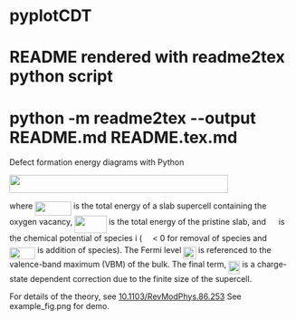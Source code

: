 # pyplotCDT
# README rendered with readme2tex python script
# python -m readme2tex --output README.md README.tex.md
Defect formation energy diagrams with Python

<img src="/tex/8649499ee58a75442f08fc3dded67b69.svg?invert_in_darkmode&sanitize=true" align=middle width=386.49556275pt height=31.27848239999999pt/>

where <img src="/tex/361c1512ad7b9f8ea68f8ef47bef9f59.svg?invert_in_darkmode&sanitize=true" align=middle width=63.89459669999999pt height=24.65753399999998pt/> is the total energy of a slab supercell containing the oxygen vacancy, <img src="/tex/82623e4cfe472cae0d96f4c9a0d6149f.svg?invert_in_darkmode&sanitize=true" align=middle width=56.37238364999999pt height=31.27848239999999pt/> is the total energy of the pristine slab, and <img src="/tex/528ea60660a64c7a51fbcfe54363a619.svg?invert_in_darkmode&sanitize=true" align=middle width=14.555823149999991pt height=14.15524440000002pt/> is the chemical potential of species i (<img src="/tex/de3e4ddbaf93c2db6b330ad1998cc995.svg?invert_in_darkmode&sanitize=true" align=middle width=14.517775799999992pt height=14.15524440000002pt/> < 0 for removal of species and <img src="/tex/49e684fca51dbe5c18f2e11b3bb0641d.svg?invert_in_darkmode&sanitize=true" align=middle width=45.476512949999986pt height=21.18721440000001pt/> is addition of species). The Fermi level <img src="/tex/7b0bcd02861a399ef04bf9a093ea7d57.svg?invert_in_darkmode&sanitize=true" align=middle width=22.240962149999987pt height=22.465723500000017pt/> is referenced to the valence-band maximum (VBM) of the bulk. The final term, <img src="/tex/03a3b217728a620f5a38469d514d069b.svg?invert_in_darkmode&sanitize=true" align=middle width=20.13650924999999pt height=22.465723500000017pt/> is a charge-state dependent correction due to the finite size of the supercell.

For details of the theory, see [10.1103/RevModPhys.86.253](https://link.aps.org/doi/10.1103/RevModPhys.86.253)
See example_fig.png for demo.
